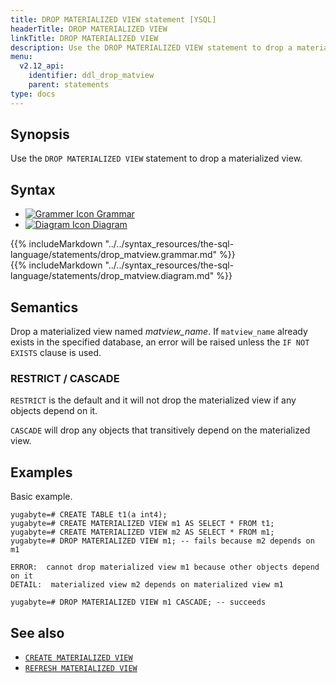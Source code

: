 ```yaml
---
title: DROP MATERIALIZED VIEW statement [YSQL]
headerTitle: DROP MATERIALIZED VIEW
linkTitle: DROP MATERIALIZED VIEW
description: Use the DROP MATERIALIZED VIEW statement to drop a materialized view.
menu:
  v2.12_api:
    identifier: ddl_drop_matview
    parent: statements
type: docs
---
```


## Synopsis

Use the `DROP MATERIALIZED VIEW` statement to drop a materialized view.

## Syntax

<ul class="nav nav-tabs nav-tabs-yb">
  <li >
    <a href="#grammar" class="nav-link active" id="grammar-tab" data-toggle="tab" role="tab" aria-controls="grammar" aria-selected="true">
      <img src="/icons/file-lines.svg" alt="Grammer Icon">
      Grammar
    </a>
  </li>
  <li>
    <a href="#diagram" class="nav-link" id="diagram-tab" data-toggle="tab" role="tab" aria-controls="diagram" aria-selected="false">
      <img src="/icons/diagram.svg" alt="Diagram Icon">
      Diagram
    </a>
  </li>
</ul>

<div class="tab-content">
  <div id="grammar" class="tab-pane fade show active" role="tabpanel" aria-labelledby="grammar-tab">
  {{% includeMarkdown "../../syntax_resources/the-sql-language/statements/drop_matview.grammar.md" %}}
  </div>
  <div id="diagram" class="tab-pane fade" role="tabpanel" aria-labelledby="diagram-tab">
  {{% includeMarkdown "../../syntax_resources/the-sql-language/statements/drop_matview.diagram.md" %}}
  </div>
</div>

## Semantics

Drop a materialized view named *matview_name*. If `matview_name` already exists in the specified database, an error will be raised unless the `IF NOT EXISTS` clause is used.

### RESTRICT / CASCADE

`RESTRICT` is the default and it will not drop the materialized view if any objects depend on it.

`CASCADE` will drop any objects that transitively depend on the materialized view.

## Examples

Basic example.

```plpgsql
yugabyte=# CREATE TABLE t1(a int4);
yugabyte=# CREATE MATERIALIZED VIEW m1 AS SELECT * FROM t1;
yugabyte=# CREATE MATERIALIZED VIEW m2 AS SELECT * FROM m1;
yugabyte=# DROP MATERIALIZED VIEW m1; -- fails because m2 depends on m1

```

```
ERROR:  cannot drop materialized view m1 because other objects depend on it
DETAIL:  materialized view m2 depends on materialized view m1
```

```plpgsql
yugabyte=# DROP MATERIALIZED VIEW m1 CASCADE; -- succeeds
```

## See also

- [`CREATE MATERIALIZED VIEW`](../ddl_create_matview)
- [`REFRESH MATERIALIZED VIEW`](../ddl_refresh_matview)
